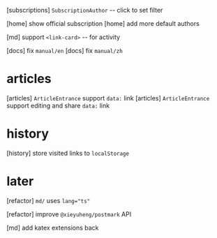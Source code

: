 [subscriptions] `SubscriptionAuthor` -- click to set filter

[home] show official subscription
[home] add more default authors

[md] support `<link-card>` -- for activity

[docs] fix `manual/en`
[docs] fix `manual/zh`

# articles

[articles] `ArticleEntrance` support `data:` link
[articles] `ArticleEntrance` support editing and share `data:` link

# history

[history] store visited links to `localStorage`

# later

[refactor] `md/` uses `lang="ts"`

[refactor] improve `@xieyuheng/postmark` API

[md] add katex extensions back
